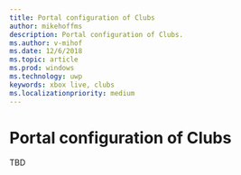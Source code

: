 ```yaml
---
title: Portal configuration of Clubs
author: mikehoffms
description: Portal configuration of Clubs.
ms.author: v-mihof
ms.date: 12/6/2018
ms.topic: article
ms.prod: windows
ms.technology: uwp
keywords: xbox live, clubs
ms.localizationpriority: medium
---
```


# Portal configuration of Clubs

TBD
